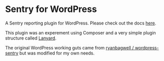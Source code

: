 # Sentry for WordPress

A Sentry reporting plugin for WordPress. Please check out the docs [here](https://github.com/adampatterson/sentry-for-wordpress).

This plugin was an experement using Composer and a very simple plugin structure called [Lanyard](https://github.com/adampatterson/Lanyard).

The original WordPress working guts came from [ryanbagwell / wordpress-sentry](https://github.com/ryanbagwell/wordpress-sentry) but was modified for my own needs.
